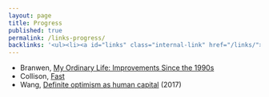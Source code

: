 ```yaml
---
layout: page
title: Progress
published: true
permalink: /links-progress/
backlinks: '<ul><li><a id="links" class="internal-link" href="/links/">Links</a></li></ul>'
---
```


* Branwen, [My Ordinary Life: Improvements Since the 1990s](https://www.gwern.net/Improvements) 
* Collison, [Fast](https://patrickcollison.com/fast) 
* Wang, [Definite optimism as human capital](https://danwang.co/definite-optimism-as-human-capital/) (2017)
